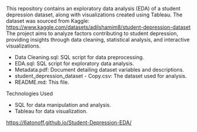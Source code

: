 This repository contains an exploratory data analysis (EDA) of a student depression dataset, along with visualizations created using Tableau. The dataset was sourced from Kaggle: https://www.kaggle.com/datasets/adilshamim8/student-depression-dataset
The project aims to analyze factors contributing to student depression, providing insights through data cleaning, statistical analysis, and interactive visualizations.​



- Data Cleaning.sql: SQL script for data preprocessing.
- EDA.sql: SQL script for exploratory data analysis.
- Metadata.pdf: Document detailing dataset variables and descriptions.
- student_depression_dataset - Copy.csv: The dataset used for analysis.
- README.md: This file.​



Technologies Used
- SQL for data manipulation and analysis.
- Tableau for data visualization.

https://6atonoff.github.io/Student-Depression-EDA/

